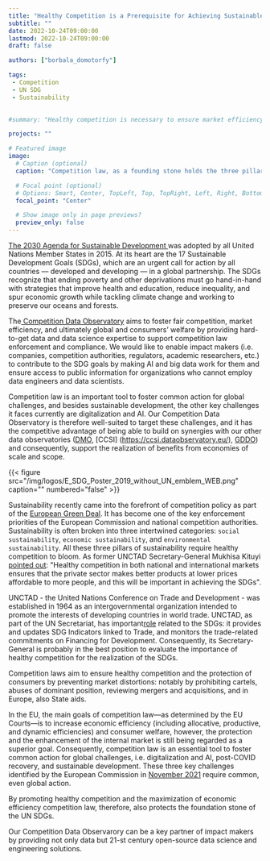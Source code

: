```yaml
---
title: "Healthy Competition is a Prerequisite for Achieving Sustainable Development Goals"
subtitle: ""
date: 2022-10-24T09:00:00
lastmod: 2022-10-24T09:00:00
draft: false

authors: ["borbala_domotorfy"]

tags:
 - Competition
 - UN SDG
 - Sustainability
 

#summary: "Healthy competition is necessary to ensure market efficiency which makes competition law an important foundation stone for achieving UN SDGs. The CDO can be a key partner of impact makers in maximizing the efficiencies of competition law/policy by providing big data and data science solutions."

projects: ""

# Featured image
image:
  # Caption (optional)
  caption: "Competition law, as a founding stone holds the three pillars of sustainability"

  # Focal point (optional)
  # Options: Smart, Center, TopLeft, Top, TopRight, Left, Right, BottomLeft, Bottom, BottomRight
  focal_point: "Center"

  # Show image only in page previews?
  preview_only: false
---
```


[The 2030 Agenda for Sustainable Development ](https://sdgs.un.org/2030agenda) was adopted by all United Nations Member States in 2015. At its heart are the 17 Sustainable Development Goals (SDGs), which are an urgent call for action by all countries — developed and developing — in a global partnership. The SDGs recognize that ending poverty and other deprivations must go hand-in-hand with strategies that improve health and education, reduce inequality, and spur economic growth while tackling climate change and working to preserve our oceans and forests.

The[ Competition Data Observatory](https://competition.dataobservatory.eu/) aims to foster fair competition, market efficiency, and ultimately global and consumers’ welfare by providing hard-to-get data and data science expertise to support competition law enforcement and compliance. We would like to enable impact makers (i.e. companies, competition authorities, regulators, academic researchers, etc.) to contribute to the SDG goals by making AI and big data work for them and ensure access to public information for organizations who cannot employ data engineers and data scientists.

Competition law is an important tool to foster common action for global challenges, and besides sustainable development, the other key challenges it faces currently are digitalization and AI. Our Competition Data Observatory is therefore well-suited to target these challenges, and it has the competitive advantage of being able to build on  synergies with our other data observatories ([DMO](https://music.dataobservatory.eu/), [CCSI] (https://ccsi.dataobservatory.eu/), [GDDO](https://greendeal.dataobservatory.eu/)) and consequently, support the realization of benefits from economies of scale and scope.

<!---
At least a paragraph here should place the text into the contest of the Competition Data Observatory. Why did you write this blogpost?
--->
<td style="text-align: center;">{{< figure src="/img/logos/E_SDG_Poster_2019_without_UN_emblem_WEB.png" caption="" numbered="false" >}}</td>


Sustainability recently came into the forefront of competition policy as part of the [ European Green Deal](https://competition-policy.ec.europa.eu/policy/green-gazette_en). It has become one of the key enforcement priorities of the European Commission and national competition authorities. Sustainability is often broken into three intertwined categories: `social sustainability`, `economic sustainability`, and `environmental sustainability`. All these three pillars of sustainability require healthy competition to bloom. As former UNCTAD Secretary-General Mukhisa Kituyi [pointed out](https://unctad.org/news/achieving-sustainable-development-goals-will-need-healthy-competition-and-consumer-protection): "Healthy competition in both national and international markets ensures that the private sector makes better products at lower prices affordable to more people, and this will be important in achieving the SDGs".
<!---
Why are you quoted exactly this person?
--->

UNCTAD - the United Nations Conference on Trade and Development - was established in 1964 as an intergovernmental organization intended to promote the interests of developing countries in world trade. UNCTAD, as part of the UN Secretariat, has important[role](https://unctad.org/topic/trade-analysis/trade-and-SDGs) related to the SDGs: it provides and updates SDG Indicators linked to Trade, and monitors the trade-related commitments on Financing for Development. Consequently, its Secretary-General is probably in the best position to evaluate the importance of healthy competition for the realization of the SDGs.

Competition laws aim to ensure healthy competition and the protection of consumers by preventing market distortions: notably by prohibiting cartels, abuses of dominant position, reviewing mergers and acquisitions, and in Europe, also State aids. 

In the EU, the main goals of competition law—as determined by the EU Courts—is to increase economic efficiency (including allocative, productive, and dynamic efficiencies) and consumer welfare, however, the protection and the enhancement of the internal market is still being regarded as a superior goal. Consequently, competition law is an essential tool to foster common action for global challenges, i.e. digitalization and AI, post-COVID recovery, and sustainable development. These three key challenges identified by the European Commission in [November 2021](https://ec.europa.eu/transparency/documents-register/detail?ref=COM(2021)713&lang=en) require common, even global action.

By promoting healthy competition and the maximization of economic efficiency competition law, therefore, also protects the foundation stone of the UN SDGs. 

<!---
So.... what is the conclusion for the Competition Data Observatory?
--->
Our Competition Data Observarory can be a key partner of impact makers by providing not only data but 21-st century open-source data science and engineering solutions.
